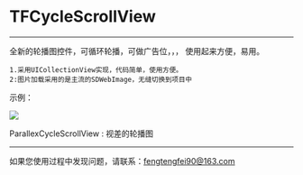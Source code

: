 # TFCycleScrollView

----

全新的轮播图控件，可循环轮播，可做广告位，，， 使用起来方便，易用。


	1.采用UICollectionView实现，代码简单，使用方便。
	2:图片加载采用的是主流的SDWebImage，无缝切换到项目中
	

示例：

![](http://images2015.cnblogs.com/blog/589133/201509/589133-20150926103534522-872024398.gif)


ParallexCycleScrollView : 视差的轮播图

---
如果您使用过程中发现问题，请联系：fengtengfei90@163.com
